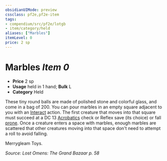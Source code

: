 ```yaml
---
obsidianUIMode: preview
cssclass: pf2e,pf2e-item
tags:
- compendium/src/pf2e/lotgb
- item/category/held
aliases: ["Marbles"]
itemLevel: 0
price: 2 sp
---
```

# Marbles *Item 0*  

- **Price** 2 sp
- **Usage** held in 1 hand; **Bulk** L
- **Category** Held

These tiny round balls are made of polished stone and colorful glass, and come in a bag of 200. You can pour marbles in an empty square adjacent to you with an [Interact](../../../rules/actions/interact.md) action. The first creature that moves into that square must succeed at a DC 13 [Acrobatics](../../skills.md#Acrobatics) check or Reflex save (its choice) or fall [prone](../../../rules/conditions.md#Prone). Once a creature enters a space with marbles, enough marbles are scattered that other creatures moving into that space don't need to attempt a roll to avoid falling.

Merrygleam Toys.

*Source: Lost Omens: The Grand Bazaar p. 58*